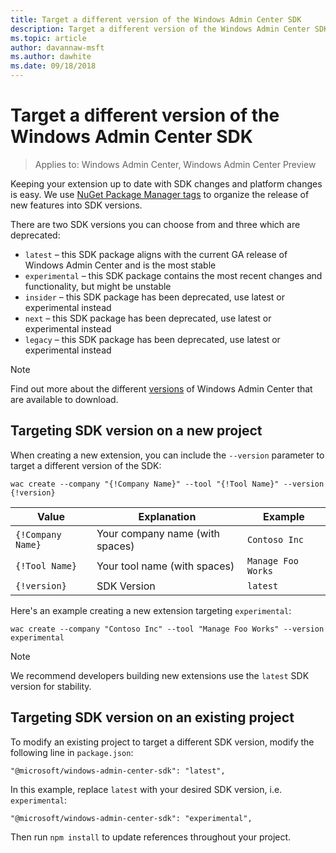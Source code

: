 ```yaml
---
title: Target a different version of the Windows Admin Center SDK
description: Target a different version of the Windows Admin Center SDK (Project Honolulu)
ms.topic: article
author: davannaw-msft
ms.author: dawhite
ms.date: 09/18/2018
---
```


# Target a different version of the Windows Admin Center SDK

>Applies to: Windows Admin Center, Windows Admin Center Preview

Keeping your extension up to date with SDK changes and platform changes is easy.  We use [NuGet Package Manager tags](https://www.npmjs.com/package/@microsoft/windows-admin-center-sdk?activeTab=versions) to organize the release of new features into SDK versions.

There are two SDK versions you can choose from and three which are deprecated:

* ```latest``` – this SDK package aligns with the current GA release of Windows Admin Center and is the most stable
* ```experimental``` – this SDK package contains the most recent changes and functionality, but might be unstable
* ```insider``` –  this SDK package has been deprecated, use latest or experimental instead
* ```next``` – this SDK package has been deprecated, use latest or experimental instead
* ```legacy``` – this SDK package has been deprecated, use latest or experimental instead

> [!NOTE]
> Find out more about the different [versions](../overview.md) of Windows Admin Center that are available to download.

## Targeting SDK version on a new project

When creating a new extension, you can include the ```--version``` parameter to target a different version of the SDK:

```
wac create --company "{!Company Name}" --tool "{!Tool Name}" --version {!version}
```

| Value | Explanation | Example |
| ----- | ----------- | ------- |
| ```{!Company Name}``` | Your company name (with spaces) | ```Contoso Inc``` |
| ```{!Tool Name}``` | Your tool name (with spaces) | ```Manage Foo Works``` |
| ```{!version}``` | SDK Version | ```latest``` |

Here's an example creating a new extension targeting ```experimental```:

```
wac create --company "Contoso Inc" --tool "Manage Foo Works" --version experimental
```

> [!NOTE]
> We recommend developers building new extensions use the ```latest``` SDK version for stability.

## Targeting SDK version on an existing project

To modify an existing project to target a different SDK version, modify the following line in ```package.json```:

```
"@microsoft/windows-admin-center-sdk": "latest",
```
In this example, replace ```latest``` with your desired SDK version, i.e. ```experimental```:

```
"@microsoft/windows-admin-center-sdk": "experimental",
```

Then run ```npm install``` to update references throughout your project.
